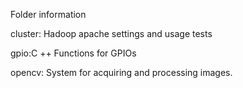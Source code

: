Folder information

cluster: Hadoop apache settings and usage tests

gpio:C ++ Functions for GPIOs

opencv: System for acquiring and processing images.

